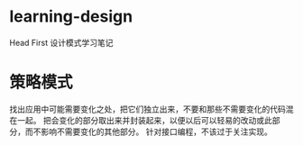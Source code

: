 # learning-design
Head First 设计模式学习笔记

# 策略模式
找出应用中可能需要变化之处，把它们独立出来，不要和那些不需要变化的代码混在一起。
把会变化的部分取出来并封装起来，以便以后可以轻易的改动或此部分，而不影响不需要变化的其他部分。
针对接口编程，不该过于关注实现。
